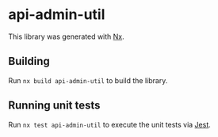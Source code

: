 # api-admin-util

This library was generated with [Nx](https://nx.dev).

## Building

Run `nx build api-admin-util` to build the library.

## Running unit tests

Run `nx test api-admin-util` to execute the unit tests via [Jest](https://jestjs.io).
